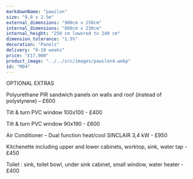 ```yaml
---
markdownName: "pawilon"
size: "9.0 x 2.5m"
external_dimensions: "900cm x 250cm"
internal_dimensions: "880cm x 230cm"
internal_height: "250 cm lowered to 240 cm"
dimension_tolerance: "1.5%"
decoration: "Panels"
delivery: "8-10 weeks"
price: "£17,900"
product_image: "../../src/images/pawilon4.webp"
id: "M04"
---
```

OPTIONAL EXTRAS



   Polyurethane PIR sandwich panels on walls and roof (instead of polystyrene) – £600

   Tilt & turn PVC window 100x100 - £400

   Tilt & turn PVC window 90x190 - £600

   Air Conditioner – Dual function heat/cool SINCLAIR 3,4 kW - £950

   Kitchenette including upper and lower cabinets, worktop, sink, water tap - £450

   Toilet : sink, toilet bowl, under sink cabinet, small window, water heater - £400
